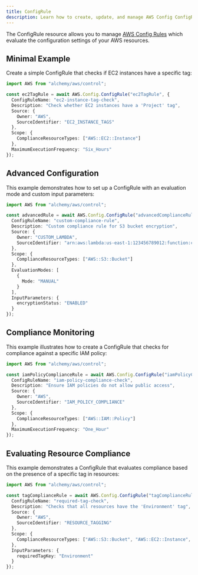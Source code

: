 ```yaml
---
title: ConfigRule
description: Learn how to create, update, and manage AWS Config ConfigRules using Alchemy Cloud Control.
---
```



The ConfigRule resource allows you to manage [AWS Config Rules](https://docs.aws.amazon.com/config/latest/userguide/) which evaluate the configuration settings of your AWS resources.

## Minimal Example

Create a simple ConfigRule that checks if EC2 instances have a specific tag:

```ts
import AWS from "alchemy/aws/control";

const ec2TagRule = await AWS.Config.ConfigRule("ec2TagRule", {
  ConfigRuleName: "ec2-instance-tag-check",
  Description: "Check whether EC2 instances have a 'Project' tag",
  Source: {
    Owner: "AWS",
    SourceIdentifier: "EC2_INSTANCE_TAGS"
  },
  Scope: {
    ComplianceResourceTypes: ["AWS::EC2::Instance"]
  },
  MaximumExecutionFrequency: "Six_Hours"
});
```

## Advanced Configuration

This example demonstrates how to set up a ConfigRule with an evaluation mode and custom input parameters:

```ts
import AWS from "alchemy/aws/control";

const advancedRule = await AWS.Config.ConfigRule("advancedComplianceRule", {
  ConfigRuleName: "custom-compliance-rule",
  Description: "Custom compliance rule for S3 bucket encryption",
  Source: {
    Owner: "CUSTOM_LAMBDA",
    SourceIdentifier: "arn:aws:lambda:us-east-1:123456789012:function:customComplianceChecker"
  },
  Scope: {
    ComplianceResourceTypes: ["AWS::S3::Bucket"]
  },
  EvaluationModes: [
    {
      Mode: "MANUAL"
    }
  ],
  InputParameters: {
    encryptionStatus: "ENABLED"
  }
});
```

## Compliance Monitoring

This example illustrates how to create a ConfigRule that checks for compliance against a specific IAM policy:

```ts
import AWS from "alchemy/aws/control";

const iamPolicyComplianceRule = await AWS.Config.ConfigRule("iamPolicyComplianceRule", {
  ConfigRuleName: "iam-policy-compliance-check",
  Description: "Ensure IAM policies do not allow public access",
  Source: {
    Owner: "AWS",
    SourceIdentifier: "IAM_POLICY_COMPLIANCE"
  },
  Scope: {
    ComplianceResourceTypes: ["AWS::IAM::Policy"]
  },
  MaximumExecutionFrequency: "One_Hour"
});
```

## Evaluating Resource Compliance

This example demonstrates a ConfigRule that evaluates compliance based on the presence of a specific tag in resources:

```ts
import AWS from "alchemy/aws/control";

const tagComplianceRule = await AWS.Config.ConfigRule("tagComplianceRule", {
  ConfigRuleName: "required-tag-check",
  Description: "Checks that all resources have the 'Environment' tag",
  Source: {
    Owner: "AWS",
    SourceIdentifier: "RESOURCE_TAGGING"
  },
  Scope: {
    ComplianceResourceTypes: ["AWS::S3::Bucket", "AWS::EC2::Instance", "AWS::IAM::Role"]
  },
  InputParameters: {
    requiredTagKey: "Environment"
  }
});
```
